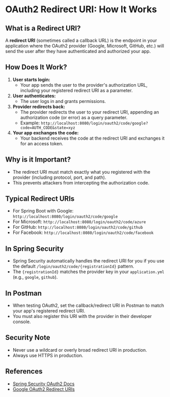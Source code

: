 # OAuth2 Redirect URI: How It Works

## What is a Redirect URI?

A **redirect URI** (sometimes called a callback URL) is the endpoint in your application where the OAuth2 provider (Google, Microsoft, GitHub, etc.) will send the user after they have authenticated and authorized your app.

## How Does It Work?

1. **User starts login:**
   - Your app sends the user to the provider's authorization URL, including your registered redirect URI as a parameter.
2. **User authenticates:**
   - The user logs in and grants permissions.
3. **Provider redirects back:**
   - The provider redirects the user to your redirect URI, appending an authorization code (or error) as a query parameter.
   - Example: `http://localhost:8080/login/oauth2/code/google?code=AUTH_CODE&state=xyz`
4. **Your app exchanges the code:**
   - Your backend receives the code at the redirect URI and exchanges it for an access token.

## Why is it Important?

- The redirect URI must match exactly what you registered with the provider (including protocol, port, and path).
- This prevents attackers from intercepting the authorization code.

## Typical Redirect URIs

- For Spring Boot with Google: `http://localhost:8080/login/oauth2/code/google`
- For Microsoft: `http://localhost:8080/login/oauth2/code/azure`
- For GitHub: `http://localhost:8080/login/oauth2/code/github`
- For Facebook: `http://localhost:8080/login/oauth2/code/facebook`

## In Spring Security

- Spring Security automatically handles the redirect URI for you if you use the default `/login/oauth2/code/{registrationId}` pattern.
- The `{registrationId}` matches the provider key in your `application.yml` (e.g., `google`, `github`).

## In Postman

- When testing OAuth2, set the callback/redirect URI in Postman to match your app's registered redirect URI.
- You must also register this URI with the provider in their developer console.

## Security Note

- Never use a wildcard or overly broad redirect URI in production.
- Always use HTTPS in production.

## References

- [Spring Security OAuth2 Docs](https://docs.spring.io/spring-security/reference/servlet/oauth2/login/authorization-code.html)
- [Google OAuth2 Redirect URIs](https://developers.google.com/identity/protocols/oauth2/web-server#redirect-uri)
